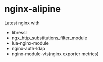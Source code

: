 # nginx-alipine

Latest nginx with

- libressl
- ngx_http_substitutions_filter_module 
- lua-nginx-module 
- nginx-auth-ldap
- nginx-module-vts(nginx exporter metrics)
